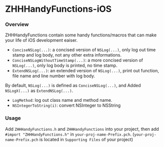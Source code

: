 ZHHHandyFunctions-iOS
=====================

### Overview
ZHHHandyFunctions contain some handy functions/macros that can make your life of iOS development eaiser.

* `ConciseNSLog(...)`: a concised version of `NSLog(...)`, only log out time stamp and log body, not any other extra informations.
* `ConciseNSLogWithoutTimeStamp(...)`: a more concised version of `NSLog(...)`, only log body is printed, no time stamp. 
* `ExtendNSLog(...)`: an extended version of `NSLog(...)`, print out function, file name and line number with log body.

By default, `NSLog(...)` is defined as `ConciseNSLog(...)`, and Added `NSLogX(...)` as `ExtendNSLog(...)`.

* `LogMethod`: log out class name and method name.
* `NSIntegerToString(i)`: convert NSInteger to NSString

### Usage

Add `ZHHHandyFunctions.h` and `ZHHHandyFunctions` into your project, then add `#import "ZHHHandyFunctions.h"` in `your-proj-name-Prefix.pch`. (`your-proj-name-Prefix.pch` is located in `Supporting Files` of your project)


